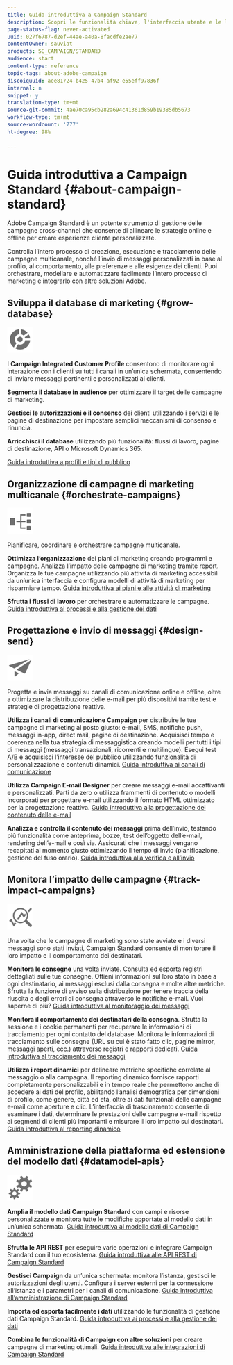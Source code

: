 ```yaml
---
title: Guida introduttiva a Campaign Standard
description: Scopri le funzionalità chiave, l'interfaccia utente e le linee guida globali.
page-status-flag: never-activated
uuid: 027f6787-d2ef-44ae-a40a-8facdfe2ae77
contentOwner: sauviat
products: SG_CAMPAIGN/STANDARD
audience: start
content-type: reference
topic-tags: about-adobe-campaign
discoiquuid: aee81724-b425-47b4-af92-e55eff97836f
internal: n
snippet: y
translation-type: tm+mt
source-git-commit: 4ae70ca95cb282a694c41361d859b19385db5673
workflow-type: tm+mt
source-wordcount: '777'
ht-degree: 98%

---
```



# Guida introduttiva a Campaign Standard {#about-campaign-standard}

 Adobe Campaign Standard è un potente strumento di gestione delle campagne cross-channel che consente di allineare le strategie online e offline per creare esperienze cliente personalizzate.

Controlla l’intero processo di creazione, esecuzione e tracciamento delle campagne multicanale, nonché l’invio di messaggi personalizzati in base al profilo, al comportamento, alle preferenze e alle esigenze dei clienti. Puoi orchestrare, modellare e automatizzare facilmente l’intero processo di marketing e integrarlo con altre soluzioni Adobe.

## Sviluppa il database di marketing {#grow-database}

<img width="60px" alt="condizioni" src="assets/icon_segment.svg"/>

I **Campaign Integrated Customer Profile** consentono di monitorare ogni interazione con i clienti su tutti i canali in un’unica schermata, consentendo di inviare messaggi pertinenti e personalizzati ai clienti.

**Segmenta il database in audience** per ottimizzare il target delle campagne di marketing.

**Gestisci le autorizzazioni e il consenso** dei clienti utilizzando i servizi e le pagine di destinazione per impostare semplici meccanismi di consenso e rinuncia.

**Arricchisci il database** utilizzando più funzionalità: flussi di lavoro, pagine di destinazione, API o Microsoft Dynamics 365.

[Guida introduttiva a profili e tipi di pubblico](../../audiences/using/get-started-profiles-and-audiences.md)

## Organizzazione di campagne di marketing multicanale {#orchestrate-campaigns}

<img width="60px" alt="condizioni" src="assets/icon_workflows.svg"/>

Pianificare, coordinare e orchestrare campagne multicanale.

**Ottimizza l’organizzazione** dei piani di marketing creando programmi e campagne. Analizza l’impatto delle campagne di marketing tramite report. Organizza le tue campagne utilizzando più attività di marketing accessibili da un’unica interfaccia e configura modelli di attività di marketing per risparmiare tempo. [Guida introduttiva ai piani e alle attività di marketing](../../start/using/programs-and-campaigns.md)

**Sfrutta i flussi di lavoro** per orchestrare e automatizzare le campagne. [Guida introduttiva ai processi e alla gestione dei dati](../../automating/using/get-started-workflows.md)

## Progettazione e invio di messaggi {#design-send}

<img width="60px" alt="condizioni" src="assets/icon_send.svg"/>

Progetta e invia messaggi su canali di comunicazione online e offline, oltre a ottimizzare la distribuzione delle e-mail per più dispositivi tramite test e strategie di progettazione reattiva.

**Utilizza i canali di comunicazione Campaign** per distribuire le tue campagne di marketing al posto giusto: e-mail, SMS, notifiche push, messaggi in-app, direct mail, pagine di destinazione. Acquisisci tempo e coerenza nella tua strategia di messaggistica creando modelli per tutti i tipi di messaggi (messaggi transazionali, ricorrenti e multilingue). Esegui test A/B e acquisisci l’interesse del pubblico utilizzando funzionalità di personalizzazione e contenuti dinamici. [Guida introduttiva ai canali di comunicazione](../../channels/using/get-started-communication-channels.md)

**Utilizza Campaign E-mail Designer** per creare messaggi e-mail accattivanti e personalizzati. Parti da zero o utilizza frammenti di contenuto o modelli incorporati per progettare e-mail utilizzando il formato HTML ottimizzato per la progettazione reattiva. [Guida introduttiva alla progettazione del contenuto delle e-mail](../../designing/using/designing-content-in-adobe-campaign.md)

**Analizza e controlla il contenuto dei messaggi** prima dell’invio, testando più funzionalità come anteprima, bozze, test dell’oggetto dell’e-mail, rendering dell’e-mail e così via. Assicurati che i messaggi vengano recapitati al momento giusto ottimizzando il tempo di invio (pianificazione, gestione del fuso orario). [Guida introduttiva alla verifica e all’invio](../../sending/using/get-started-sending-messages.md)

## Monitora l’impatto delle campagne {#track-impact-campaigns}

<img width="60px" alt="condizioni" src="assets/icon_report.svg"/>

Una volta che le campagne di marketing sono state avviate e i diversi messaggi sono stati inviati, Campaign Standard consente di monitorare il loro impatto e il comportamento dei destinatari.

**Monitora le consegne** una volta inviate. Consulta ed esporta registri dettagliati sulle tue consegne. Ottieni informazioni sul loro stato in base a ogni destinatario, ai messaggi esclusi dalla consegna e molte altre metriche.
Sfrutta la funzione di avviso sulla distribuzione per tenere traccia della riuscita o degli errori di consegna attraverso le notifiche e-mail. Vuoi saperne di più? [Guida introduttiva al monitoraggio dei messaggi](../../sending/using/monitoring-a-delivery.md)

**Monitora il comportamento dei destinatari della consegna**. Sfrutta la sessione e i cookie permanenti per recuperare le informazioni di tracciamento per ogni contatto del database. Monitora le informazioni di tracciamento sulle consegne (URL su cui è stato fatto clic, pagine mirror, messaggi aperti, ecc.) attraverso registri e rapporti dedicati. [Guida introduttiva al tracciamento dei messaggi](../../sending/using/tracking-messages.md)

**Utilizza i report dinamici** per delineare metriche specifiche correlate al messaggio o alla campagna. Il reporting dinamico fornisce rapporti completamente personalizzabili e in tempo reale che permettono anche di accedere ai dati del profilo, abilitando l’analisi demografica per dimensioni di profilo, come genere, città ed età, oltre ai dati funzionali delle campagne e-mail come aperture e clic. L’interfaccia di trascinamento consente di esaminare i dati, determinare le prestazioni delle campagne e-mail rispetto ai segmenti di clienti più importanti e misurare il loro impatto sui destinatari. [Guida introduttiva al reporting dinamico](../../reporting/using/about-dynamic-reports.md)

## Amministrazione della piattaforma ed estensione del modello dati {#datamodel-apis}

<img width="60px" alt="condizioni" src="assets/icon_admin.svg"/>

**Amplia il modello dati Campaign Standard** con campi e risorse personalizzate e monitora tutte le modifiche apportate al modello dati in un’unica schermata. [Guida introduttiva al modello dati di Campaign Standard](../../developing/using/get-started-data-model.md)

**Sfrutta le API REST** per eseguire varie operazioni e integrare Campaign Standard con il tuo ecosistema. [Guida introduttiva alle API REST di Campaign Standard](../../api/using/get-started-apis.md)

**Gestisci Campaign** da un’unica schermata: monitora l’istanza, gestisci le autorizzazioni degli utenti. Configura i server esterni per la connessione all’istanza e i parametri per i canali di comunicazione. [Guida introduttiva all’amministrazione di Campaign Standard](../../administration/using/get-started-campaign-administration.md)

**Importa ed esporta facilmente i dati** utilizzando le funzionalità di gestione dati Campaign Standard. [Guida introduttiva ai processi e alla gestione dei dati](../../automating/using/get-started-workflows.md)

**Combina le funzionalità di Campaign con altre soluzioni** per creare campagne di marketing ottimali. [Guida introduttiva alle integrazioni di Campaign Standard](../../integrating/using/get-started-campaign-integrations.md)
